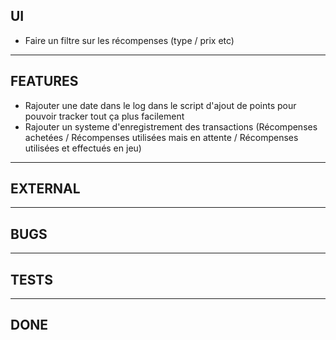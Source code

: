 ## UI
- Faire un filtre sur les récompenses (type / prix etc)

<hr>

## FEATURES
- Rajouter une date dans le log dans le script d'ajout de points pour pouvoir tracker tout ça plus facilement
- Rajouter un systeme d'enregistrement des transactions (Récompenses achetées  / Récompenses utilisées mais en attente / Récompenses utilisées et effectués en jeu)

<hr>

## EXTERNAL
<hr>

## BUGS
<hr>

## TESTS

<hr>

## DONE
